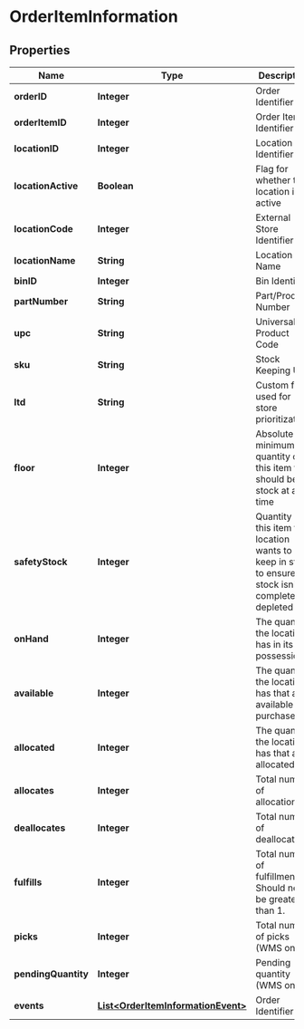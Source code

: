 
# OrderItemInformation

## Properties
Name | Type | Description | Notes
------------ | ------------- | ------------- | -------------
**orderID** | **Integer** | Order Identifier |  [optional]
**orderItemID** | **Integer** | Order Item Identifier |  [optional]
**locationID** | **Integer** | Location Identifier |  [optional]
**locationActive** | **Boolean** | Flag for whether the location is active |  [optional]
**locationCode** | **Integer** | External Store Identifier |  [optional]
**locationName** | **String** | Location Name |  [optional]
**binID** | **Integer** | Bin Identifier |  [optional]
**partNumber** | **String** | Part/Product Number |  [optional]
**upc** | **String** | Universal Product Code |  [optional]
**sku** | **String** | Stock Keeping Unit |  [optional]
**ltd** | **String** | Custom field used for store prioritization |  [optional]
**floor** | **Integer** | Absolute minimum quantity of this item that should be in stock at any time |  [optional]
**safetyStock** | **Integer** | Quantity of this item the location wants to keep in stock to ensure stock isn&#39;t completely depleted |  [optional]
**onHand** | **Integer** | The quantity the location has in its possession |  [optional]
**available** | **Integer** | The quantity the location has that are available for purchase |  [optional]
**allocated** | **Integer** | The quantity the location has that are allocated |  [optional]
**allocates** | **Integer** | Total number of allocations |  [optional]
**deallocates** | **Integer** | Total number of deallocations |  [optional]
**fulfills** | **Integer** | Total number of fulfillments. Should never be greater than 1. |  [optional]
**picks** | **Integer** | Total number of picks (WMS only) |  [optional]
**pendingQuantity** | **Integer** | Pending quantity (WMS only) |  [optional]
**events** | [**List&lt;OrderItemInformationEvent&gt;**](OrderItemInformationEvent.md) | Order Identifier |  [optional]



